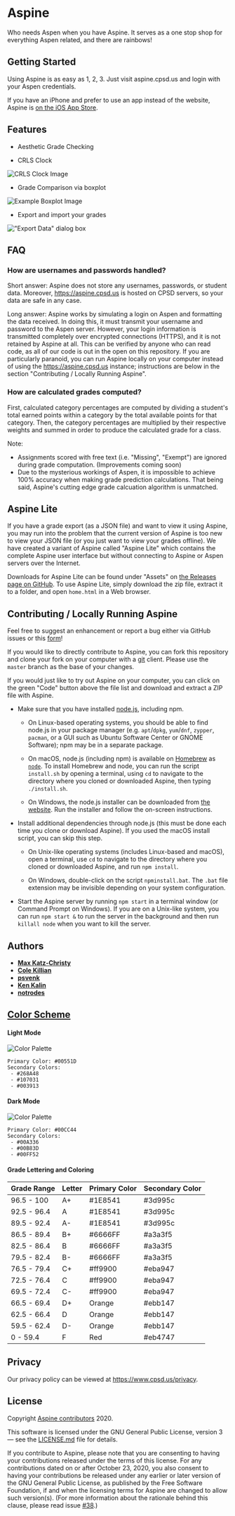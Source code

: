 # Aspine

Who needs Aspen when you have Aspine. It serves as a one stop shop for
everything Aspen related, and there are rainbows!

## Getting Started

Using Aspine is as easy as 1, 2, 3. Just visit aspine.cpsd.us and login with
your Aspen credentials.

If you have an iPhone and prefer to use an app instead of the website, Aspine is
[on the iOS App Store](https://apps.apple.com/us/app/aspine/id1498713667).

## Features

* Aesthetic Grade Checking

* CRLS Clock

![CRLS Clock Image](images/crls-clock.png)

* Grade Comparison via boxplot

![Example Boxplot Image](images/boxplot.png)

* Export and import your grades

!["Export Data" dialog box](images/export.png)

## FAQ

### How are usernames and passwords handled?

Short answer: Aspine does not store any usernames, passwords, or student data.
Moreover, <https://aspine.cpsd.us> is hosted on CPSD servers, so your data are
safe in any case.

Long answer: Aspine works by simulating a login on Aspen and formatting the
data received. In doing this, it must transmit your username and password to
the Aspen server. However, your login information is transmitted completely
over encrypted connections (HTTPS), and it is not retained by Aspine at all.
This can be verified by anyone who can read code, as all of our code is out in
the open on this repository. If you are particularly paranoid, you can run
Aspine locally on your computer instead of using the <https://aspine.cpsd.us>
instance; instructions are below in the section "Contributing / Locally Running
Aspine".

### How are calculated grades computed?

First, calculated category percentages are computed by dividing a student's
total earned points within a category by the total available points for that
category. Then, the category percentages are multiplied by their respective
weights and summed in order to produce the calculated grade for a class.

Note:
* Assignments scored with free text (i.e. "Missing", "Exempt") are ignored
  during grade computation. (Improvements coming soon)
* Due to the mysterious workings of Aspen, it is impossible to achieve 100%
  accuracy when making grade prediction calculations. That being said, Aspine's
  cutting edge grade calcuation algorithm is unmatched.

## Aspine Lite

If you have a grade export (as a JSON file) and want to view it using Aspine,
you may run into the problem that the current version of Aspine is too new to
view your JSON file (or you just want to view your grades offline). We have
created a variant of Aspine called "Aspine Lite" which contains the complete
Aspine user interface but without connecting to Aspine or Aspen servers over the
Internet.

Downloads for Aspine Lite can be found under "Assets" on [the Releases page on
GitHub](https://github.com/Aspine/aspine/releases). To use Aspine Lite, simply
download the zip file, extract it to a folder, and open `home.html` in a Web
browser.

## Contributing / Locally Running Aspine

Feel free to suggest an enhancement or report a bug either via GitHub
issues or this [form](https://goo.gl/forms/PYQDtzkp0vHJbFLz2)!

If you would like to directly contribute to Aspine, you can fork this
repository and clone your fork on your computer with a
[git](https://git-scm.com/) client. Please use the `master` branch as the base
of your changes.

If you would just like to try out Aspine on your computer, you can click on the
green "Code" button above the file list and download and extract a ZIP file
with Aspine.

- Make sure that you have installed [node.js](https://nodejs.org/), including
npm.

  + On Linux-based operating systems, you should be able to find node.js in
your package manager (e.g. `apt`/`dpkg`, `yum`/`dnf`, `zypper`, `pacman`,
or a GUI such as Ubuntu Software Center or GNOME Software); npm may be in a
separate package.

  + On macOS, node.js (including npm) is available on
[Homebrew](https://brew.sh/) as
[`node`](https://formulae.brew.sh/formula/node). To install Homebrew and node,
you can run the script `install.sh` by opening a terminal, using `cd` to
navigate to the directory where you cloned or downloaded Aspine, then typing
`./install.sh`.

  + On Windows, the node.js installer can be downloaded from
[the website](https://nodejs.org/). Run the installer and follow the on-screen
instructions.

- Install additional dependencies through node.js (this must be done each time
you clone or download Aspine). If you used the macOS install script, you can
skip this step.

  + On Unix-like operating systems (includes Linux-based and macOS), open a
terminal, use `cd` to navigate to the directory where you cloned or
downloaded Aspine, and run `npm install`.

  + On Windows, double-click on the script `npminstall.bat`. The `.bat` file
extension may be invisible depending on your system configuration.

- Start the Aspine server by running `npm start` in a terminal window (or
  Command Prompt on Windows). If you are on a Unix-like system, you can run
  `npm start &` to run the server in the background and then run
  `killall node` when you want to kill the server.

## Authors

- [**Max Katz-Christy**](https://github.com/maxtkc)
- [**Cole Killian**](https://github.com/Ruborcalor)
- [**psvenk**](https://github.com/psvenk)
- [**Ken Kalin**](https://github.com/kdk1616)
- [**notrodes**](https://github.com/notrodes)


## [Color Scheme](http://paletton.com/#uid=12W0u0kw0e-n8nFrjj8Hz9QS55d)

#### Light Mode
![Color Palette](images/color-scheme-light.png)
```
Primary Color: #00551D
Secondary Colors:
 - #268A48
 - #107031
 - #003913
```

#### Dark Mode
![Color Palette](images/color-scheme-dark.png)
```
Primary Color: #00CC44
Secondary Colors:
 - #00A336
 - #00B83D
 - #00FF52
```

#### Grade Lettering and Coloring

| Grade Range   | Letter        | Primary Color | Secondary Color |
| :-----------  |:--------------|:--------------|:----------------|
| 96.5 - 100    | A+            |#1E8541        |#3d995c          |
| 92.5 - 96.4   | A             |#1E8541        |#3d995c          |
| 89.5 - 92.4   | A-            |#1E8541        |#3d995c          |
| 86.5 - 89.4   | B+            |#6666FF        |#a3a3f5          |
| 82.5 - 86.4   | B             |#6666FF        |#a3a3f5          |
| 79.5 - 82.4   | B-            |#6666FF        |#a3a3f5          |
| 76.5 - 79.4   | C+            |#ff9900        |#eba947          |
| 72.5 - 76.4   | C             |#ff9900        |#eba947          |
| 69.5 - 72.4   | C-            |#ff9900        |#eba947          |
| 66.5 - 69.4   | D+            |Orange         |#ebb147          |
| 62.5 - 66.4   | D             |Orange         |#ebb147          |
| 59.5 - 62.4   | D-            |Orange         |#ebb147          |
| 0    - 59.4   | F             |Red            |#eb4747          |


## Privacy

Our privacy policy can be viewed at <https://www.cpsd.us/privacy>.

## License

Copyright
[Aspine contributors](https://github.com/Aspine/aspine/graphs/contributors)
2020.

This software is licensed under the GNU General Public License, version 3
&mdash; see the [LICENSE.md](LICENSE.md) file for details.

If you contribute to Aspine, please note that you are consenting to having your
contributions released under the terms of this license. For any contributions
dated on or after October 23, 2020, you also consent to having your
contributions be released under any earlier or later version of the GNU General
Public License, as published by the Free Software Foundation, if and when the
licensing terms for Aspine are changed to allow such version(s). (For more
information about the rationale behind this clause, please read issue
[#38](https://github.com/Aspine/aspine/issues/38).)
